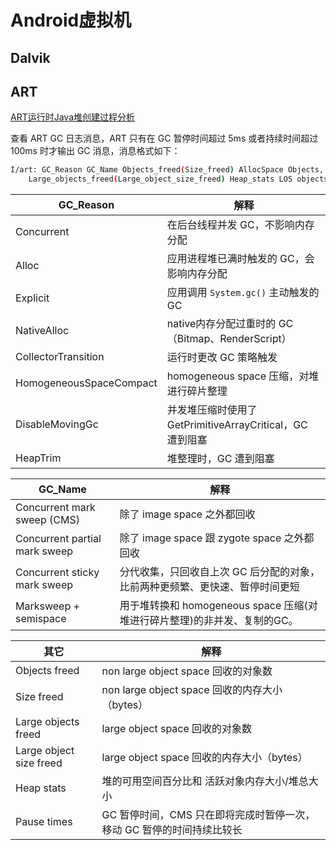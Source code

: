 # Android虚拟机

## Dalvik

## ART
[ART运行时Java堆创建过程分析](https://blog.csdn.net/luoshengyang/article/details/42379729)

查看 ART GC 日志消息，ART 只有在 GC 暂停时间超过 5ms 或者持续时间超过 100ms 时才输出 GC 消息，消息格式如下：

```bash
I/art: GC_Reason GC_Name Objects_freed(Size_freed) AllocSpace Objects,
    Large_objects_freed(Large_object_size_freed) Heap_stats LOS objects, Pause_time(s)
```



| GC_Reason  | 解释                              |
| ---------- | --------------------------------- |
| Concurrent | 在后台线程并发 GC，不影响内存分配 |
| Alloc | 应用进程堆已满时触发的 GC，会影响内存分配 |
| Explicit | 应用调用 `System.gc()` 主动触发的 GC |
| NativeAlloc | native内存分配过重时的 GC（Bitmap、RenderScript）|
| CollectorTransition | 运行时更改 GC 策略触发 |
| HomogeneousSpaceCompact | homogeneous space 压缩，对堆进行碎片整理 |
| DisableMovingGc | 并发堆压缩时使用了GetPrimitiveArrayCritical，GC 遭到阻塞 |
| HeapTrim | 堆整理时，GC 遭到阻塞 |


| GC_Name  | 解释                              |
| ---------- | --------------------------------- |
| Concurrent mark sweep (CMS) | 除了 image space 之外都回收 |
| Concurrent partial mark sweep | 除了 image space 跟 zygote space 之外都回收 |
| Concurrent sticky mark sweep | 分代收集，只回收自上次 GC 后分配的对象，比前两种更频繁、更快速、暂停时间更短 |
| Marksweep + semispace | 用于堆转换和 homogeneous space 压缩(对堆进行碎片整理)的非并发、复制的GC。|


| 其它  | 解释                              |
| ---------- | --------------------------------- |
| Objects freed | non large object space 回收的对象数 |
| Size freed| non large object space 回收的内存大小（bytes） |
| Large objects freed |  large object space 回收的对象数 |
| Large object size freed | large object space 回收的内存大小（bytes）|
| Heap stats | 堆的可用空间百分比和 活跃对象内存大小/堆总大小|
| Pause times | GC 暂停时间，CMS 只在即将完成时暂停一次，移动 GC 暂停的时间持续比较长|



